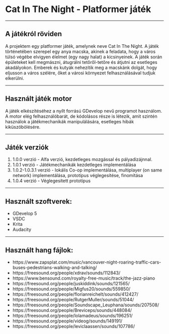 # Cat In The Night - Platformer játék
---
## A játékról röviden
A projektem egy platformer játék, amelynek neve Cat In The Night. A játék történetében szerepel egy anya macska,
akinek a feladata, hogy a város túlsó végébe elvigyen élelmet (egy nagy halat) a kicsinyeinek.
A játék során épületeket kell megmászni, átugrálni tetőről-tetőre és átjutni az esetleges akadályokon.
Emberek és kutyák nehezítik meg a macskánk dolgát, hogy eljusson a város szélére, őket a városi környezet felhasználásával tudjuk elkerülni.

---
## Használt játék motor
A játék elkészítéséhez a nyílt forrású GDevelop nevű programot használom.
A motor elég felhasználóbarát, de kódolásos része is létezik, amit szintén használok
a játékmechanikák manipulálására, esetleges hibák kiküszöbölésére.

---
## Játék verziók
<ol>
<li> 1.0.0 verzió - Alfa verzió, kezdetleges mozgással és pályadizájnnal.</li>
<li> 1.0.1 verzió - Játékmechanikák kezdetleges implementálása</li>
<li> 1.0.2-1.0.3.1 verzió - lokális Co-op implementálása, multiplayer (on same network) implementálása,
  prototípus véglegesítése, finomítása</li>
<li> 1.0.4 verzió - Véglegesített prototípus</li>
</ol>

---
## Használt szoftverek:
<ul>
  <li> GDevelop 5</li>
  <li> VSDC</li>
  <li> Krita</li>
  <li> Audacity</li>
</ul>

---
## Használt hang fájlok:
<ul>
  <li>https://www.zapsplat.com/music/vancouver-night-roaring-traffic-cars-buses-pedestrians-walking-and-talking/</li>
  <li>https://freesound.org/people/xdrav/sounds/112843/</li>
  <li>https://www.bensound.com/royalty-free-music/track/the-jazz-piano</li>
  <li>https://freesound.org/people/juskiddink/sounds/121565/</li>
  <li>https://freesound.org/people/Migfus20/sounds/559850/</li>
  <li>https://freesound.org/people/florianreichelt/sounds/412427/</li>
  <li>https://freesound.org/people/RutgerMuller/sounds/51044/</li>
  <li>https://freesound.org/people/Soundscape_Leuphana/sounds/207508/</li>
  <li>https://freesound.org/people/Breviceps/sounds/448084/</li>
  <li>https://freesound.org/people/lolamadeus/sounds/196251/</li>
  <li>https://freesound.org/people/videog/sounds/149191/</li>
  <li>https://freesound.org/people/leviclaassen/sounds/107786/</li>
  </ul>
